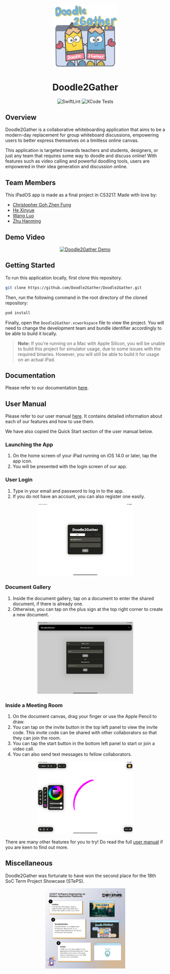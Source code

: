 <!-- markdownlint-disable MD033 MD041 -->
<p align="center"><img src="docs/images/cover.jpg" width="40%"/></p>

<h1 align="center">Doodle2Gather</h1>

<p align="center"><img src="https://github.com/Doodle2Gather/Doodle2Gather/workflows/SwiftLint/badge.svg" alt="SwiftLint" />&nbsp;<img src="https://github.com/Doodle2Gather/Doodle2Gather/workflows/XCode%20Tests/badge.svg" alt="XCode Tests" /></p>

## Overview

Doodle2Gather is a collaborative whiteboarding application that aims to be a modern-day replacement for group whiteboard discussions, empowering users to better express themselves on a limitless online canvas.

This application is targeted towards teachers and students, designers, or just any team that requires some way to doodle and discuss online! With features such as video calling and powerful doodling tools, users are empowered in their idea generation and discussion online.

## Team Members

This iPadOS app is made as a final project in CS3217. Made with love by:

- [Christopher Goh Zhen Fung](https://github.com/chrisgzf)
- [He Xinyue](https://github.com/eksinyue)
- [Wang Luo](https://github.com/Asthenosphere)
- [Zhu Hanming](https://github.com/zhuhanming)

## Demo Video

<p align="center"><a href="https://youtu.be/5cVotr76mx4"><img width="65%" alt="Doodle2Gather Demo" src="https://img.youtube.com/vi/5cVotr76mx4/maxresdefault.jpg"></img></a></p>

## Getting Started

To run this application locally, first clone this repository.

```bash
git clone https://github.com/Doodle2Gather/Doodle2Gather.git
```

Then, run the following command in the root directory of the cloned repository:

```bash
pod install
```

Finally, open the `Doodle2Gather.xcworkspace` file to view the project. You will need to change the development team and bundle identifier accordingly to be able to build it locally.

> **Note:** If you're running on a Mac with Apple Silicon, you will be unable to build this project for simulator usage, due to some issues with the required binaries. However, you will still be able to build it for usage on an actual iPad.

## Documentation

Please refer to our documentation [here](https://docs.google.com/document/d/1YHIeYItLVKq1dylE3xsEbKLenVRUJUBSOCTZXZCkBd4/edit?usp=sharing).

## User Manual

Please refer to our user manual [here](https://docs.google.com/document/d/1__XYLX_i-vQkNeOcdnSmMe0-41bnLUMIobCyPf9YmiM/edit?usp=sharing). It contains detailed information about each of our features and how to use them.

We have also copied the Quick Start section of the user manual below.

### Launching the App

1. On the home screen of your iPad running on iOS 14.0 or later, tap the app icon.
1. You will be presented with the login screen of our app.

### User Login

1. Type in your email and password to log in to the app.
1. If you do not have an account, you can also register one easily.

<p align="center"><img src="docs/images/login.png" width="60%"/></p>

### Document Gallery

1. Inside the document gallery, tap on a document to enter the shared document, if there is already one.
1. Otherwise, you can tap on the plus sign at the top right corner to create a new document.

<p align="center"><img src="docs/images/create-room.png" width="60%"/></p>

### Inside a Meeting Room

1. On the document canvas, drag your finger or use the Apple Pencil to draw.
1. You can tap on the invite button in the top left panel to view the invite code. This invite code can be shared with other collaborators so that they can join the room.
1. You can tap the start button in the bottom left panel to start or join a video call.
1. You can also send text messages to fellow collaborators.

<p align="center"><img src="docs/images/inside-room.png" width="60%"/></p>

There are many other features for you to try! Do read the full [user manual](https://docs.google.com/document/d/1__XYLX_i-vQkNeOcdnSmMe0-41bnLUMIobCyPf9YmiM/edit?usp=sharing) if you are keen to find out more.

## Miscellaneous

Doodle2Gather was fortunate to have won the second place for the 18th SoC Term Project Showcase (STePS).

<p align="center"><img src="docs/images/steps.jpeg" width="50%"/></p>
